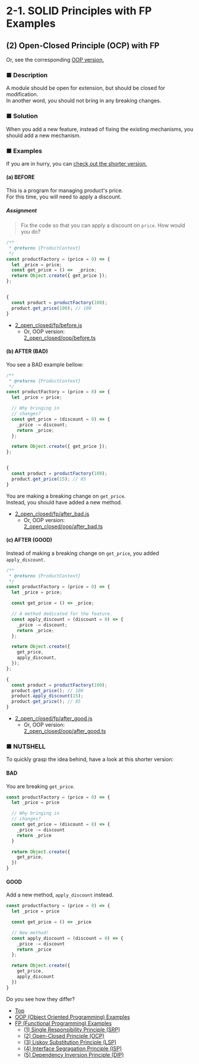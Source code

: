 # 2-1. SOLID Principles with FP Examples

## (2) Open-Closed Principle (OCP) with FP

Or, see the corresponding [OOP version.](../oop/2_open_closed.md)

### ■ Description

A module should be open for extension, but should be closed for modification.  
In another word, you should not bring in any breaking changes.

### ■ Solution

When you add a new feature, instead of fixing the existing mechanisms,
you should add a new mechanism.

### ■ Examples

If you are in hurry,
you can [check out the shorter version.](#nutshell)

#### (a) BEFORE

This is a program for managing product's price.  
For this time, you will need to apply a discount.

##### Assignment

> Fix the code so that you can apply a discount on `price`.
> How would you do?

```js
/**
 * @returns {ProductContext}
 */
const productFactory = (price = 0) => {
  let _price = price;
  const get_price = () =>  _price;
  return Object.create({ get_price });
};


{
  const product = productFactory(100);
  product.get_price(100); // 100
}
```

- [2_open_closed/fp/before.js](../../src/2_open_closed/fp/before.js)
  - Or, OOP version:  
[2_open_closed/oop/before.ts](../../src/2_open_closed/oop/before.ts)


#### (b) AFTER (BAD)

You see a BAD example bellow:

```js
/**
 * @returns {ProductContext}
 */
const productFactory = (price = 0) => {
  let _price = price;

  // Why bringing in
  // changes?
  const get_price = (discount = 0) => {
    _price -= discount;
    return _price;
  };

  return Object.create({ get_price });
};


{
  const product = productFactory(100);
  product.get_price(15); // 85
}
```

You are making a breaking change on `get_price`.  
Instead, you should have added a new method.

- [2_open_closed/fp/after_bad.js](../../src/2_open_closed/fp/after_bad.js)
  - Or, OOP version:  
[2_open_closed/oop/after_bad.ts](../../src/2_open_closed/oop/after_bad.ts)


#### (c) AFTER (GOOD)

Instead of making a breaking change on `get_price`,
you added `apply_discount`.

```js
/**
 * @returns {ProductContext}
 */
const productFactory = (price = 0) => {
  let _price = price;

  const get_price = () => _price;

  // A method dedicated for the feature.
  const apply_discount = (discount = 0) => {
    _price -= discount;
    return _price;
  };

  return Object.create({
    get_price,
    apply_discount,
  });
};

{
  const product = productFactory(100);
  product.get_price(); // 100
  product.apply_discount(15);
  product.get_price(); // 85
}
```

- [2_open_closed/fp/after_good.js](../../src/2_open_closed/fp/after_good.js)
  - Or, OOP version:  
[2_open_closed/oop/after_good.ts](../../src/2_open_closed/oop/after_good.ts)

<a name="nutshell"></a>
### ■ NUTSHELL

To quickly grasp the idea behind, have a look at this shorter version:

#### BAD

You are breaking `get_price`.

```js
const productFactory = (price = 0) => {
  let _price = price

  // Why bringing in
  // changes?
  const get_price = (discount = 0) => {
    _price -= discount
    return _price
  }

  return Object.create({
    get_price,
  })
}
```

#### GOOD

Add a new method, `apply_discount` instead.

```js
const productFactory = (price = 0) => {
  let _price = price

  const get_price = () => _price

  // New method!
  const apply_discount = (discount = 0) => {
    _price -= discount
    return _price
  };

  return Object.create({
    get_price,
    apply_discount
  })
}
```

Do you see how they differ?

- [Top](../../README.md)
- [OOP (Object Oriented Programming) Examples](../oop/index.md)
- [FP (Functional Programming) Examples](./index.md)
  - [(1) Single Responsibility Principle (SRP)](1_single_responsibility.md)
  - [(2) Open-Closed Principle (OCP)](2_open_closed.md)
  - [(3) Liskov Substitution Principle (LSP)](3_liskov_substitution.md)
  - [(4) Interface Segragation Principle (ISP)](4_interface_segragation.md)
  - [(5) Dependency Inversion Principle (DIP)](5_dependency_inversion.md)

